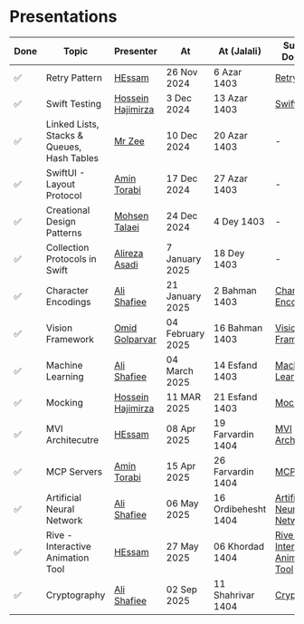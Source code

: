 # Presentations

| Done | Topic                                      | Presenter                                                 | At               | At (Jalali)         | Summery Document                                                                    |
| ---- | ------------------------------------------ | --------------------------------------------------------- | ---------------- | ------------------  | ----------------------------------------------------------------------------------  |
| ✅   | Retry Pattern                              | [HEssam](https://github.com/helloitshessam)               | 26 Nov 2024      | 6 Azar 1403         | [Retry Pattern](Presentations/retry-pattern.md)                                     |
| ✅   | Swift Testing                              | [Hossein Hajimirza](https://github.com/hosseinhajiimirza) | 3 Dec 2024       | 13 Azar 1403        | [Swift Testing](Presentations/swift-testing.md)                                     |
| ✅   | Linked Lists, Stacks & Queues, Hash Tables | [Mr Zee](https://github.com/MrZeeee)                      | 10 Dec 2024      | 20 Azar 1403        | -                                                                                   |
| ✅   | SwiftUI - Layout Protocol                  | [Amin Torabi](https://github.com/ATMasoumi)               | 17 Dec 2024      | 27 Azar 1403        | -                                                                                   |
| ✅   | Creational Design Patterns                 | [Mohsen Talaei](https://github.com/talaei66mohsen)        | 24 Dec 2024      | 4 Dey 1403          | -                                                                                   |
| ✅   | Collection Protocols in Swift              | [Alireza Asadi](https://github.com/Mr-Alirezaa)           | 7 January 2025   | 18 Dey 1403         | -                                                                                   |
| ✅   | Character Encodings                        | [Ali Shafiee](https://github.com/AliShafiee)              | 21 January 2025  | 2 Bahman 1403       | [Character Encodings](Presentations/character-encoding.md)                          |
| ✅   | Vision Framework                           | [Omid Golparvar](https://github.com/OmidGolparvar)        | 04 February 2025 | 16 Bahman 1403      | [Vision Framework](Presentations/vision-framework.md)                               |
| ✅   | Machine Learning                           | [Ali Shafiee](https://github.com/AliShafiee)              | 04 March 2025    | 14 Esfand 1403      | [Machine Learning](Presentations/MachineLearning/Machine_Learning_Presentation.md)  |
| ✅   | Mocking                                    | [Hossein Hajimirza](https://github.com/hosseinhajiimirza) | 11 MAR 2025      | 21 Esfand 1403      | [Mocking](Presentations/Mocking)                                                    |
| ✅   | MVI Architecutre                           | [HEssam](https://github.com/helloitshessam)               | 08 Apr 2025      | 19 Farvardin 1404   | [MVI Architecutre](Presentations/MVI)                                               |
| ✅   | MCP Servers                                | [Amin Torabi](https://github.com/ATMasoumi)               | 15 Apr 2025      | 26 Farvardin 1404   | [MCP Servers](Presentations/MCPServer/weather/)                                     |
| ✅   | Artificial Neural Network                  | [Ali Shafiee](https://github.com/AliShafiee)              | 06 May 2025      | 16 Ordibehesht 1404 | [Artificial Neural Network](Presentations/ANN/ANN.md)                               |
| ✅   | Rive - Interactive Animation Tool          | [HEssam](https://github.com/helloitshessam)               | 27 May 2025      | 06 Khordad 1404     | [Rive - Interactive Animation Tool](Presentations/Animation/Rive/README.md)         |
| ✅   | Cryptography                               | [Ali Shafiee](https://github.com/AliShafiee)              | 02 Sep 2025      | 11 Shahrivar 1404   | [Cryptography](Presentations/Cryptography/Cryptography.md)                          |
